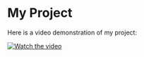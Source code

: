 # My Project

Here is a video demonstration of my project:

[![Watch the video](https://img.youtube.com/vi/RnI-w8G5Jo0/0.jpg)](https://youtu.be/RnI-w8G5Jo0?si=06iKe78B6Jex88oC)

